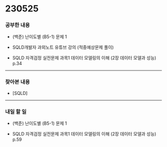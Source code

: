 # 230525

### 공부한 내용

- (백준) 난이도별 (B5-1) 문제 1

- SQLD개발자 과외노트 유튜브 강의 (적중예상문제 풀이)

- SQLD 자격검정 실전문제 과목1 데이터 모델링의 이해 (2장 데이터 모델과 성능) p.34

---

### 찾아본 내용

- [SQLD]

---

### 내일 할 일

- (백준) 난이도별 (B5-1) 문제 1

- SQLD 자격검정 실전문제 과목1 데이터 모델링의 이해 (2장 데이터 모델과 성능) p.59

